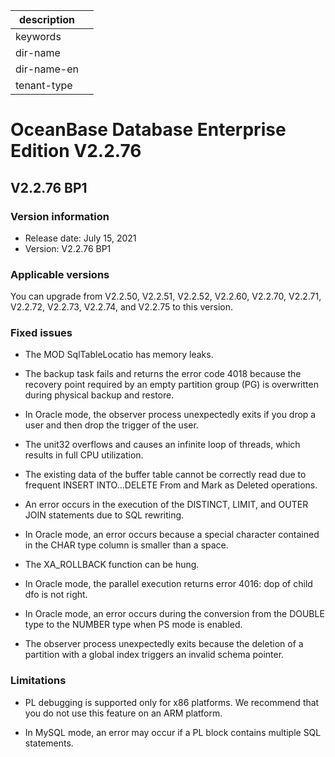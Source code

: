 |description||
|---|---|
|keywords||
|dir-name||
|dir-name-en||
|tenant-type||

# OceanBase Database Enterprise Edition V2.2.76

## V2.2.76 BP1

### Version information

* Release date: July 15, 2021
* Version: V2.2.76 BP1

### Applicable versions

You can upgrade from V2.2.50, V2.2.51, V2.2.52, V2.2.60, V2.2.70, V2.2.71, V2.2.72, V2.2.73, V2.2.74, and V2.2.75 to this version. 

### Fixed issues

* The MOD SqlTableLocatio has memory leaks. 

* The backup task fails and returns the error code 4018 because the recovery point required by an empty partition group (PG) is overwritten during physical backup and restore. 

* In Oracle mode, the observer process unexpectedly exits if you drop a user and then drop the trigger of the user. 

* The unit32 overflows and causes an infinite loop of threads, which results in full CPU utilization. 

* The existing data of the buffer table cannot be correctly read due to frequent INSERT INTO...DELETE From and Mark as Deleted operations. 

* An error occurs in the execution of the DISTINCT, LIMIT, and OUTER JOIN statements due to SQL rewriting. 

* In Oracle mode, an error occurs because a special character contained in the CHAR type column is smaller than a space. 

* The XA_ROLLBACK function can be hung. 

* In Oracle mode, the parallel execution returns error 4016: dop of child dfo is not right. 

* In Oracle mode, an error occurs during the conversion from the DOUBLE type to the NUMBER type when PS mode is enabled. 

* The observer process unexpectedly exits because the deletion of a partition with a global index triggers an invalid schema pointer. 

### Limitations

* PL debugging is supported only for x86 platforms. We recommend that you do not use this feature on an ARM platform. 

* In MySQL mode, an error may occur if a PL block contains multiple SQL statements. 